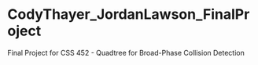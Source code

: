 # CodyThayer_JordanLawson_FinalProject
Final Project for CSS 452 - Quadtree for Broad-Phase Collision Detection
